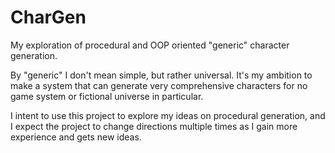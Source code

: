 # CharGen
My exploration of procedural and OOP oriented "generic" character generation.

By "generic" I don't mean simple, but rather universal. It's my ambition to make a system that can generate very comprehensive characters for no game system or fictional universe in particular.

I intent to use this project to explore my ideas on procedural generation, and I expect the project to change directions multiple times as I gain more experience and gets new ideas.
